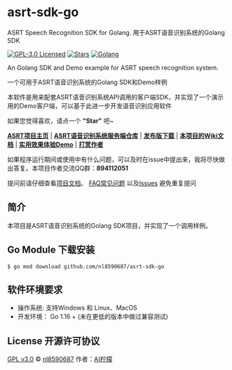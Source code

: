 # asrt-sdk-go
ASRT Speech Recognition SDK for Golang. 用于ASRT语音识别系统的Golang SDK

[![GPL-3.0 Licensed](https://img.shields.io/badge/License-GPL3.0-blue.svg?style=flat)](https://opensource.org/licenses/GPL-3.0) 
[![Stars](https://img.shields.io/github/stars/nl8590687/asrt_sdk_go)](https://github.com/nl8590687/asrt_sdk_go) 
[![Golang](https://img.shields.io/badge/Go-1.16-blue.svg)](https://go.dev/) 

An Golang SDK and Demo example for ASRT speech recognition system. 

一个可用于ASRT语音识别系统的Golang SDK和Demo样例

本软件是用来配套ASRT语音识别系统API调用的客户端SDK，并实现了一个演示用的Demo客户端，可以基于此进一步开发语音识别应用软件

如果您觉得喜欢，请点一个 **"Star"** 吧~

[**ASRT项目主页**](https://asrt.ailemon.net/) | 
[**ASRT语音识别系统服务端仓库**](https://github.com/nl8590687/ASRT_SpeechRecognition) |
[**发布版下载**](https://asrt.ailemon.net/download) | 
[**本项目的Wiki文档**](https://wiki.ailemon.net/docs/asrt-doc) | 
[**实用效果体验Demo**](https://asrt.ailemon.net/demo) | 
[**打赏作者**](https://wiki.ailemon.net/docs/asrt-doc/asrt-doc-1deo9u61unti9)

如果程序运行期间或使用中有什么问题，可以及时在issue中提出来，我将尽快做出答复。本项目作者交流QQ群：**894112051**

提问前请仔细查看[项目文档](https://asrt.ailemon.net/docs/)、 
[FAQ常见问题](https://wiki.ailemon.net/docs/asrt-doc/asrt-doc-1deoeud494h4f)
以及[Issues](https://github.com/nl8590687/ASRT_SpeechRecognition/issues) 避免重复提问

## 简介
本项目是ASRT语音识别系统的Golang SDK项目，并实现了一个调用样例。

## Go Module 下载安装
```shell
$ go mod download github.com/nl8590687/asrt-sdk-go
```
## 软件环境要求
* 操作系统: 支持Windows 和 Linux、MacOS
* 开发环境： Go 1.16 + (未在更低的版本中做过兼容测试)

## License 开源许可协议

[GPL v3.0](LICENSE) © [nl8590687](https://github.com/nl8590687) 作者：[AI柠檬](https://www.ailemon.net/)
